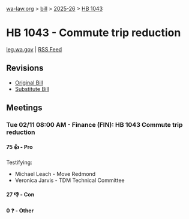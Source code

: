 [wa-law.org](/) > [bill](/bill/) > [2025-26](/bill/2025-26/) > [HB 1043](/bill/2025-26/hb/1043/)

# HB 1043 - Commute trip reduction
[leg.wa.gov](https://app.leg.wa.gov/billsummary?BillNumber=1043&Year=2025&Initiative=false) | [RSS Feed](./rss.xml)

## Revisions
* [Original Bill](1/)
* [Substitute Bill](S/)

## Meetings
### Tue 02/11 08:00 AM - Finance (FIN): HB 1043 Commute trip reduction
#### 75 👍 - Pro
Testifying:
* Michael Leach - Move Redmond
* Veronica Jarvis - TDM Technical Committee

#### 27 👎 - Con

#### 0 ❓ - Other
